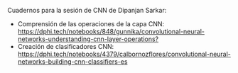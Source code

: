 <p>Cuadernos para la sesión de CNN de Dipanjan Sarkar:&nbsp;</p>

<ul>
<li>Comprensión de las operaciones de la capa CNN: <a href="https://dphi.tech/notebooks/848/gunnika/convolutional-neural-networks-understanding-cnn-layer-operations?" target="_blank">https://dphi.tech/notebooks/848/gunnika/convolutional-neural-networks-understanding-cnn-layer-operations?</a></li>
<li>Creación de clasificadores CNN: <a href="https://dphi.tech/notebooks/4379/calbornozflores/convolutional-neural-networks-building-cnn-classifiers-es" target="_blank">https://dphi.tech/notebooks/4379/calbornozflores/convolutional-neural-networks-building-cnn-classifiers-es</a></li>
</ul>